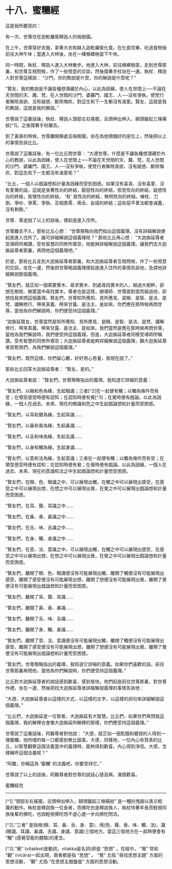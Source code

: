 # 十八．蜜糰經

這是我所聽見的：

有一次，世尊住在迦毗羅衛釋迦人的榕樹園。

在上午，世尊穿好衣服，拿著大衣和缽入迦毗羅衛化食。在化食完畢，吃過食物後前往大林午休；當進入大林後，坐在一棵頻螺樹苗下午休。

同一時間，執杖．釋迦人進入大林散步。他進入大林，前往頻螺樹苗，走到世尊那裏，和世尊互相問候，作了一些悅意的交談，然後撐著手杖站在一邊。執杖．釋迦人對世尊這樣說： “沙門，你的教說是什麼，你的解說是什麼呢？”

“賢友，我的教說是不讓各種想潛藏於內心，以此為因緣，使人在世間上──不論在天世間的天、魔、梵，在人世間的沙門、婆羅門、國王、人──沒有爭執，使梵行者解除貪欲、沒有疑惑、斷除悔疚、對這生和下一生都沒有渴愛。賢友，這就是我的教說，這就是我的解說。”

世尊說了這番話後，執杖．釋迦人頭部左右搖擺，舌頭伸出伸入，額頭皺起三條橫紋[^1]，之後撐著手杖離去。

到了黃昏的時候，世尊離開靜處去榕樹園，坐在為他預備好的座位上，然後把以上的事情告訴比丘。

世尊說了這番話後，有一位比丘問世尊： “大德世尊，什麼是不讓各種想潛藏於內心的教說，以此為因緣，使人在世間上──不論在天世間的天、魔、梵，在人世間的沙門、婆羅門、國王、人──沒有爭執，使梵行者解除貪欲、沒有疑惑、斷除悔疚、對這生和下一生都沒有渴愛呢？”

“比丘，一個人以戲論想和計量為因緣而受到困惑。如果沒有喜貪、沒有喜愛、沒有愛著的話，這就是貪著性向的終結，厭惡性向的終結，邪見性向的終結，疑惑性向的終結，我慢性向的終結， ‘有’ 貪性向的終結，無明性向的終結，棒杖、刀劍、爭吵、爭罵、爭執、互相責罵、兩舌、妄語的終結；這些惡不善法都會滅盡，沒有剩餘。”

世尊．善逝說了以上的話後，便起座進入住所。

世尊離去不久，那些比丘心想： “世尊簡略向我們指出這個義理，沒有詳細解說便起座進入住所了。誰可詳細解說這個義理呢？” 那些比丘再心想： “大迦旃延尊者受導師所稱讚，受有智慧的同修所尊崇，他能夠詳細解說這個義理。讓我們去大迦旃延尊者那裏，再問他這個義理吧。”

於是，那些比丘走到大迦旃延尊者那裏，和大迦旃延尊者互相問候，作了一些悅意的交談，坐在一邊，然後把世尊略說義理便起座進入住所的事情告訴他，及請他詳細解說那個義理。

“賢友們，就正如一個需要實木、尋求實木、到處尋找實木的人，越過大樹幹，卻想在樹枝、樹葉當中尋找實木。尊者也是這樣，跟導師．世尊面對面而越過他，卻想找我來問這個義理。賢友們，世尊知所應知、見所應見、是眼、是智、是法、是梵、講解修行、帶來真義、帶來甘露、是法主、是如來。你們應在那時候再問世尊，當他為你們解說時，你們便受持這個義理。”

“迦旃延賢友，世尊當然是知所應知、見所應見、是眼、是智、是法、是梵、講解修行、帶來真義、帶來甘露、是法主、是如來。我們當然是應在那時候再問世尊，當他為我們解說時，我們便受持這個義理。但是，大迦旃延尊者同樣受導師所稱讚，受有智慧的同修所尊崇；大迦旃延尊者能夠詳細解說這個義理，願大迦旃延尊者慈愍我們，為我們解說這個義理。”

“賢友們，既然這樣，你們留心聽，好好用心思量，我現在說了。”

那些比丘回答大迦旃延尊者： “賢友，是的。”

大迦旃延尊者說： “賢友們，世尊簡略指出的義理，我知道它詳細的意義：

“賢友們，以眼和色為緣，生起眼識；三者[^2]在一起便有觸；以觸為條件而有受；在領受感受時便有認知；在認知時便有覺[^3]；在覺時便有戲論。以此為因緣，一個人在過去、未來、現在的眼識和色之中生起戲論想和計量而受困惑。

“賢友們，以耳和聲為緣，生起耳識……

“賢友們，以鼻和香為緣，生起鼻識……

“賢友們，以舌和味為緣，生起舌識……

“賢友們，以身和觸為緣，生起身識……

“賢友們，以意和法為緣，生起意識；三者在一起便有觸；以觸為條件而有受；在領受感受時便有認知；在認知時便有覺；在覺時便有戲論。以此為因緣，一個人在過去、未來、現在的意識和法之中生起戲論想和計量而受困惑。

“賢友們，在眼、色、眼識之中，可以展現出觸，在觸之中可以展現出感受，在感受之中可以展現出想，在想之中可以展現出覺，在覺之中可以展現出戲論想和計量而受困惑。

“賢友們，在耳、聲、耳識之中……

“賢友們，在鼻、香、鼻識之中……

“賢友們，在舌、味、舌識之中……

“賢友們，在身、觸、身識之中……

“賢友們，在意、法、意識之中，可以展現出觸，在觸之中可以展現出感受，在感受之中可以展現出想，在想之中可以展現出覺，在覺之中可以展現出戲論想和計量而受困惑。

“賢友們，離開了眼、色、眼識便沒有可能展現出觸，離開了觸便沒有可能展現出感受，離開了感受便沒有可能展現出想，離開了想便沒有可能展現出覺，離開了覺便沒有可能展現出戲論想和計量而受困惑。

“賢友們，離開了耳、聲、耳識……

“賢友們，離開了鼻、香、鼻識……

“賢友們，離開了舌、味、舌識……

“賢友們，離開了身、觸、身識……

“賢友們，離開了意、法、意識便沒有可能展現出觸，離開了觸便沒有可能展現出感受，離開了感受便沒有可能展現出想，離開了想便沒有可能展現出覺，離開了覺便沒有可能展現出戲論想和計量而受困惑。

“賢友們，世尊簡略指出的義理，我知道它詳細的意義。如果你們喜歡的話，前往世尊那裏再問他，當他為你們解說時，你們便受持這個義理。”

比丘對大迦旃延尊者的說話感到歡喜，感到愉快。他們起座前往世尊那裏，對世尊作禮，坐在一邊，然後把找大迦旃延尊者詳細解說義理的事情告訴他：

“大德，大迦旃延尊者以這樣的方式，以這樣的文字，以這樣的詞句來詳細解說這個義理。”

“比丘們，大迦旃延是一位智者，大迦旃延有大智慧。比丘們，如果你們再問我這個義理，我的解釋也會像大迦旃延所解釋的那樣，你們應受持這個義理。”

世尊說了這番話後，阿難尊者對他說： “大德，就正如一個飢餓和體弱的人得到一塊蜜糰，他所嚐的每一口都感到無比甜美。大德，同樣地，一位內心有質素的比丘，以智慧觀察這個法義當中的義理時，能夠得到歡喜，內心得到淨信。大德，怎樣稱呼這個法義呢？”

“阿難，你稱這為 ‘蜜糰’ 的法義吧，你要受持它。”

世尊說了以上的話後，阿難尊者對世尊的說話心感高興，滿懷歡喜。

蜜糰經完

---

[^1].“頭部左右搖擺，舌頭伸出伸入，額頭皺起三條橫紋” 是一種扮鬼臉以表示輕蔑的動作。執杖是釋迦族一位長者，而佛陀也是釋迦族人，執杖恃著年長而輕視同族後輩的佛陀，也因輕視佛陀而不虛心進一步向佛陀問法。

[^2].“三者” 是指根(眼、耳、鼻、舌、身、意)、境(色、聲、香、味、觸、法)、識(眼識、耳識、鼻識、舌識、身識、意識)三個地方。當這三個地方在一起時便會有 “觸” (感覺官能的體驗)的產生。

[^3].“覺” (vitakketi是動詞，vitakka是名詞)即是 “思想” 。在經中， “覺” 常和 “觀” (vicāra)一起出現，兩者都是指 “思想” 。 “覺” 尤指 “尋找思想主題” 方面的思想活動， “觀” 尤指 “在思想主題盤旋” 方面的思想活動。 

